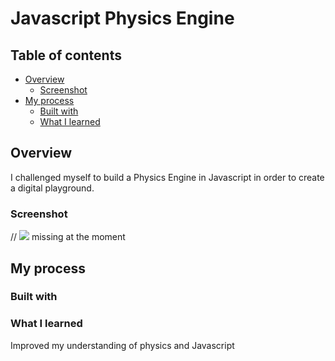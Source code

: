 # Javascript Physics Engine

## Table of contents

- [Overview](#overview)
  - [Screenshot](#screenshot)
- [My process](#my-process)
  - [Built with](#built-with)
  - [What I learned](#what-i-learned)

## Overview

I challenged myself to build a Physics Engine in Javascript in order to create a digital playground.

### Screenshot

// ![](./design/desktop-design.jpg)
missing at the moment
## My process

### Built with



### What I learned

Improved my understanding of physics and Javascript
